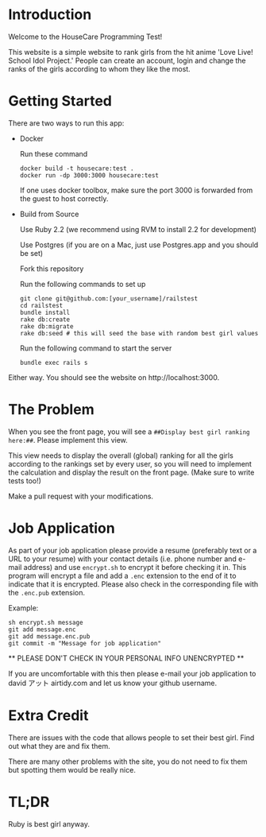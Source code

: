 # Introduction

Welcome to the HouseCare Programming Test!

This website is a simple website to rank girls from the hit anime 'Love Live! School Idol Project.' People can create an account, login and change the ranks of the girls according to whom they like the most.

# Getting Started

There are two ways to run this app:
- Docker
  
  Run these command
  ```
  docker build -t housecare:test .
  docker run -dp 3000:3000 housecare:test
   ``` 
  If one uses docker toolbox, make sure the port 3000 is forwarded from the guest to host correctly. 

- Build from Source
  
  Use Ruby 2.2 (we recommend using RVM to install 2.2 for development)

  Use Postgres (if you are on a Mac, just use Postgres.app and you should be set)

  Fork this repository

  Run the following commands to set up

  ```
  git clone git@github.com:[your_username]/railstest
  cd railstest
  bundle install
  rake db:create
  rake db:migrate
  rake db:seed # this will seed the base with random best girl values
  ```

  Run the following command to start the server

  ```
  bundle exec rails s
  ```

Either way. You should see the website on http://localhost:3000.

# The Problem

When you see the front page, you will see a `##Display best girl ranking here:##`. Please implement this view.

This view needs to display the overall (global) ranking for all the girls according to the rankings set by every user, so you will need to implement the calculation and display the result on the front page. (Make sure to write tests too!)

Make a pull request with your modifications.

# Job Application

As part of your job application please provide a resume (preferably text or a URL to your resume) with your contact details (i.e. phone number and e-mail address) and use `encrypt.sh` to encrypt it before checking it in. This program will encrypt a file and add a `.enc` extension to the end of it to indicate that it is encrypted. Please also check in the corresponding file with the `.enc.pub` extension.

Example: 

```
sh encrypt.sh message
git add message.enc
git add message.enc.pub
git commit -m "Message for job application"
```

** PLEASE DON'T CHECK IN YOUR PERSONAL INFO UNENCRYPTED **

If you are uncomfortable with this then please e-mail your job application to david アット airtidy.com and let us know your github username.

# Extra Credit

There are issues with the code that allows people to set their best girl. Find out what they are and fix them.

There are many other problems with the site, you do not need to fix them but spotting them would be really nice.

# TL;DR

Ruby is best girl anyway.
